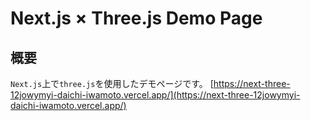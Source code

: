 # Next.js × Three.js Demo Page

## 概要
`Next.js`上で`three.js`を使用したデモページです。
[https://next-three-12jowymyi-daichi-iwamoto.vercel.app/](https://next-three-12jowymyi-daichi-iwamoto.vercel.app/)